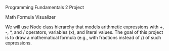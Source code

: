 Programming Fundamentals 2 Project

Math Formula Visualizer 

We will use Node class hierarchy that models arithmetic expressions with +, -, *, and / operators, variables (x), and literal values.
The goal of this project is to draw a mathematical formula (e.g., with fractions instead of /) of such expressions.
